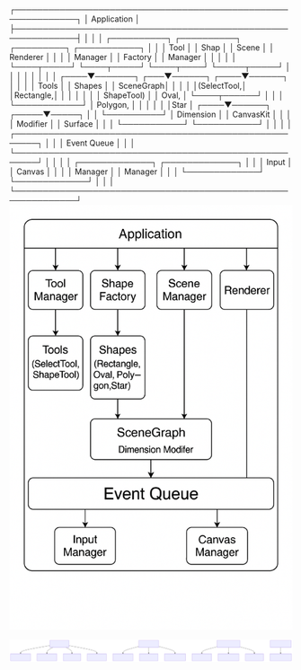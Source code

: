┌─────────────────────────────────────────────────────────────┐
│ Application │
├─────────────────────────────────────────────────────────────┤
│ │
│ ┌──────────┐ ┌──────────┐ ┌─────────┐ ┌───────────┐ │
│ │ Tool │ │ Shap │ │ Scene │ │ Renderer │ │
│ │ Manager │ │ Factory │ │ Manager │ │ │ │
│ └────┬─────┘ └────┬─────┘ └────┬────┘ └─────┬─────┘ │
│ │ │ │ │ │
│ ┌────▼───────┐ ┌───▼──────┐ ┌────▼──────┐ │ │
│ │ Tools │ │ Shapes │ │ SceneGraph│ │ │
│ │(SelectTool,│ │Rectangle,│ │ │ │ │
│ │ ShapeTool) │ │ Oval, │ └────┬──────┘ │ │
│ └────────────┘ │ Polygon, │ │ │ │
│ │Star │ ┌────▼──────┐ ┌─────▼─────┐ │
│ └──────────┘ │ Dimension │ │ CanvasKit │ │
│ │ Modifier │ │ Surface │ │
│ └───────────┘ └───────────┘ │
│ │
│ ┌──────────────────────────────────────────────────────┐ │
│ │ Event Queue │ │
│ └──────────────────────────────────────────────────────┘ │
│ │
│ ┌─────────────┐ ┌─────────────┐ │
│ │ Input │ │ Canvas │ │
│ │ Manager │ │ Manager │ │
│ └─────────────┘ └─────────────┘ │
│ │
└─────────────────────────────────────────────────────────────┘
![](public/system_component.png)

![Event System](public/system_events.svg)
